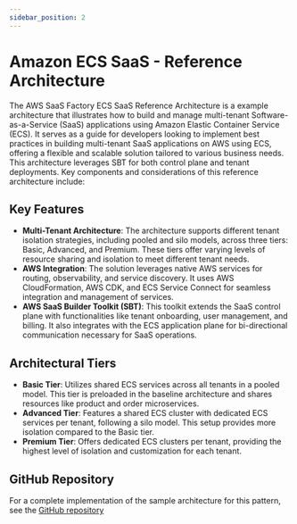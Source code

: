 ```yaml
---
sidebar_position: 2
---
```

# Amazon ECS SaaS - Reference Architecture

The AWS SaaS Factory ECS SaaS Reference Architecture is a example architecture that illustrates how to build and manage multi-tenant Software-as-a-Service (SaaS) applications using Amazon Elastic Container Service (ECS). It serves as a guide for developers looking to implement best practices in building multi-tenant SaaS applications on AWS using ECS, offering a flexible and scalable solution tailored to various business needs. This architecture leverages SBT for both control plane and tenant deployments. Key components and considerations of this reference architecture include:

## Key Features
- **Multi-Tenant Architecture**: The architecture supports different tenant isolation strategies, including pooled and silo models, across three tiers: Basic, Advanced, and Premium. These tiers offer varying levels of resource sharing and isolation to meet different tenant needs.
- **AWS Integration**: The solution leverages native AWS services for routing, observability, and service discovery. It uses AWS CloudFormation, AWS CDK, and ECS Service Connect for seamless integration and management of services.
- **AWS SaaS Builder Toolkit (SBT)**: This toolkit extends the SaaS control plane with functionalities like tenant onboarding, user management, and billing. It also integrates with the ECS application plane for bi-directional communication necessary for SaaS operations.
## Architectural Tiers

- **Basic Tier**: Utilizes shared ECS services across all tenants in a pooled model. This tier is preloaded in the baseline architecture and shares resources like product and order microservices.
- **Advanced Tier**: Features a shared ECS cluster with dedicated ECS services per tenant, following a silo model. This setup provides more isolation compared to the Basic tier.
- **Premium Tier**: Offers dedicated ECS clusters per tenant, providing the highest level of isolation and customization for each tenant.

## GitHub Repository

For a complete implementation of the sample architecture for this pattern, see the [GitHub repository](https://github.com/aws-samples/saas-reference-architecture-ecs)

